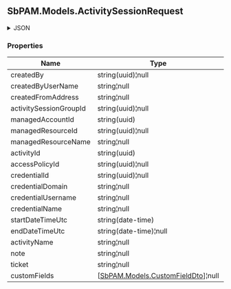 
<h2 id="tocS_SbPAM.Models.ActivitySessionRequest">SbPAM.Models.ActivitySessionRequest</h2>

<a id="schemasbpam.models.activitysessionrequest"></a>
<a id="schema_SbPAM.Models.ActivitySessionRequest"></a>
<a id="tocSsbpam.models.activitysessionrequest"></a>
<a id="tocssbpam.models.activitysessionrequest"></a>

<details><summary>JSON</summary>


```json
{
  "createdBy": "25a02396-1048-48f9-bf93-102d2fb7895e",
  "createdByUserName": "string",
  "createdFromAddress": "string",
  "activitySessionGroupId": "d5b41c0f-8f23-44fc-a3b6-c9ebb91d68db",
  "managedAccountId": "98c25b84-2c06-4fcd-94c7-306443f45a3d",
  "managedResourceId": "43aaf5a7-e929-49e6-870e-49d47d9cdc2f",
  "managedResourceName": "string",
  "activityId": "bdfd0655-55e6-45e6-8bbc-6ed31d3820b5",
  "accessPolicyId": "b968355d-4dbb-453c-8c65-8fcb2d303aa7",
  "credentialId": "f568fec0-10b6-4b94-9daf-e62c50c9bf3e",
  "credentialDomain": "string",
  "credentialUsername": "string",
  "credentialName": "string",
  "startDateTimeUtc": "2019-08-24T14:15:22Z",
  "endDateTimeUtc": "2019-08-24T14:15:22Z",
  "activityName": "string",
  "note": "string",
  "ticket": "string",
  "customFields": [
    {
      "policyId": "2f5573e6-5ba4-48f2-a75d-df99c936463b",
      "customFieldDataType": "Integer",
      "name": "string",
      "value": "string"
    }
  ]
}

```


</details>

### Properties

|Name|Type|Required|Restrictions|Description|
|---|---|---|---|---|
|createdBy|string(uuid)¦null|false|none|none|
|createdByUserName|string¦null|false|none|none|
|createdFromAddress|string¦null|false|none|none|
|activitySessionGroupId|string(uuid)¦null|false|none|none|
|managedAccountId|string(uuid)|false|none|none|
|managedResourceId|string(uuid)¦null|false|none|none|
|managedResourceName|string¦null|false|none|none|
|activityId|string(uuid)|false|none|none|
|accessPolicyId|string(uuid)¦null|false|none|none|
|credentialId|string(uuid)¦null|false|none|none|
|credentialDomain|string¦null|false|none|none|
|credentialUsername|string¦null|false|none|none|
|credentialName|string¦null|false|none|none|
|startDateTimeUtc|string(date-time)|false|none|none|
|endDateTimeUtc|string(date-time)¦null|false|none|none|
|activityName|string¦null|false|none|none|
|note|string¦null|false|none|none|
|ticket|string¦null|false|none|none|
|customFields|[[SbPAM.Models.CustomFieldDto](../Models/sbpam.models.customfielddto.md)]¦null|false|none|none|


